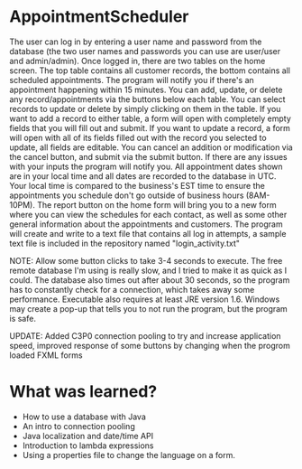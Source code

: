 # AppointmentScheduler
The user can log in by entering a user name and password from the database (the two user names and passwords you can use are user/user and admin/admin). Once logged in, there are two tables on the home screen.
The top table contains all customer records, the bottom contains all scheduled appointments. The program will notify you if there's an appointment happening within 15 minutes. 
You can add, update, or delete any record/appointments via the buttons below each table. You can select records to update or delete by simply clicking on them in the table. 
If you want to add a record to either table, a form will open with completely empty fields that you will fill out and submit. If you want to update a record, a form will open
with all of its fields filled out with the record you selected to update, all fields are editable. You can cancel an addition or modification
via the cancel button, and submit via the submit button. If there are any issues with your inputs the program will notify you.
All appointment dates shown are in your local time and all dates are recorded to the database in UTC. Your local time is compared to the business's
EST time to ensure the appointments you schedule don't go outside of business hours (8AM-10PM). The report button on the home form will
bring you to a new form where you can view the schedules for each contact, as well as some other general information
about the appointments and customers. The program will create and write to a text file that contains all log in attempts, a sample text file is included in the repository named "login_activity.txt"

NOTE: Allow some button clicks to take 3-4 seconds to execute. The free remote database I'm using is really slow, and I tried to make it as quick as I could. The database also times out after about 30 seconds, so the program has to constantly check for a connection, which takes away some performance. Executable also requires at least JRE version 1.6. Windows may create a pop-up that tells you to not run the program, but the program is safe.

UPDATE: Added C3P0 connection pooling to try and increase application speed, improved response of some buttons by changing when the progrom loaded FXML forms

# What was learned?

* How to use a database with Java
* An intro to connection pooling
* Java localization and date/time API
* Introduction to lambda expressions
* Using a properties file to change the language on a form.
